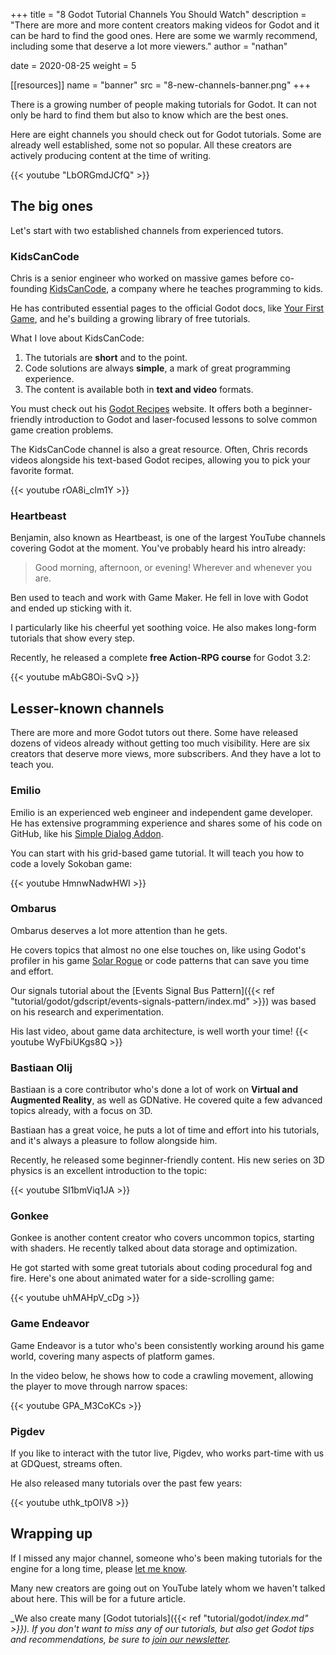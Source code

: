 +++
title = "8 Godot Tutorial Channels You Should Watch"
description = "There are more and more content creators making videos for Godot and it can be hard to find the good ones. Here are some we warmly recommend, including some that deserve a lot more viewers."
author = "nathan"

date = 2020-08-25
weight = 5

[[resources]]
name = "banner"
src = "8-new-channels-banner.png"
+++

There is a growing number of people making tutorials for Godot. It can not only be hard to find them but also to know which are the best ones.

Here are eight channels you should check out for Godot tutorials. Some are already well established, some not so popular. All these creators are actively producing content at the time of writing.

{{< youtube "LbORGmdJCfQ" >}}

## The big ones

Let's start with two established channels from experienced tutors.

### KidsCanCode

Chris is a senior engineer who worked on massive games before co-founding [KidsCanCode](http://kidscancode.org/), a company where he teaches programming to kids.

He has contributed essential pages to the official Godot docs, like [Your First Game](https://docs.godotengine.org/en/stable/getting_started/step_by_step/your_first_game.html), and he's building a growing library of free tutorials.

What I love about KidsCanCode:

1. The tutorials are **short** and to the point.
1. Code solutions are always **simple**, a mark of great programming experience.
1. The content is available both in **text and video** formats.

You must check out his [Godot Recipes](http://kidscancode.org/godot_recipes/) website. It offers both a beginner-friendly introduction to Godot and laser-focused lessons to solve common game creation problems.

The KidsCanCode channel is also a great resource. Often, Chris records videos alongside his text-based Godot recipes, allowing you to pick your favorite format.

{{< youtube rOA8i_clm1Y >}}

### Heartbeast

Benjamin, also known as Heartbeast, is one of the largest YouTube channels covering Godot at the moment. You've probably heard his intro already:

> Good morning, afternoon, or evening! Wherever and whenever you are.

Ben used to teach and work with Game Maker. He fell in love with Godot and ended up sticking with it.

I particularly like his cheerful yet soothing voice. He also makes long-form tutorials that show every step.

Recently, he released a complete **free Action-RPG course** for Godot 3.2:

{{< youtube mAbG8Oi-SvQ >}}

## Lesser-known channels

There are more and more Godot tutors out there. Some have released dozens of videos already without getting too much visibility. Here are six creators that deserve more views, more subscribers. And they have a lot to teach you.

### Emilio

Emilio is an experienced web engineer and independent game developer. He has extensive programming experience and shares some of his code on GitHub, like his [Simple Dialog Addon](https://github.com/coppolaemilio/godot-simple-dialog).

You can start with his grid-based game tutorial. It will teach you how to code a lovely Sokoban game:

{{< youtube HmnwNadwHWI >}}

### Ombarus

Ombarus deserves a lot more attention than he gets.

He covers topics that almost no one else touches on, like using Godot's profiler in his game [Solar Rogue](https://www.youtube.com/watch?v=_Bmy0203ZUU) or code patterns that can save you time and effort.

Our signals tutorial about the [Events Signal Bus Pattern]({{< ref "tutorial/godot/gdscript/events-signals-pattern/index.md" >}}) was based on his research and experimentation.

His last video, about game data architecture, is well worth your time!
{{< youtube WyFbiUKgs8Q >}}

### Bastiaan Olij

Bastiaan is a core contributor who's done a lot of work on **Virtual and Augmented Reality**, as well as GDNative. He covered quite a few advanced topics already, with a focus on 3D.

Bastiaan has a great voice, he puts a lot of time and effort into his tutorials, and it's always a pleasure to follow alongside him.

Recently, he released some beginner-friendly content. His new series on 3D physics is an excellent introduction to the topic:

{{< youtube SI1bmViq1JA >}}

### Gonkee

Gonkee is another content creator who covers uncommon topics, starting with shaders. He recently talked about data storage and optimization.

He got started with some great tutorials about coding procedural fog and fire. Here's one about animated water for a side-scrolling game:

{{< youtube uhMAHpV_cDg >}}

### Game Endeavor

Game Endeavor is a tutor who's been consistently working around his game world, covering many aspects of platform games.

In the video below, he shows how to code a crawling movement, allowing the player to move through narrow spaces:

{{< youtube GPA_M3CoKCs >}}

### Pigdev

If you like to interact with the tutor live, Pigdev, who works part-time with us at GDQuest, streams often.

He also released many tutorials over the past few years:

{{< youtube uthk_tpOIV8 >}}

## Wrapping up

If I missed any major channel, someone who's been making tutorials for the engine for a long time, please [let me know](https://twitter.com/NathanGDQuest).

Many new creators are going out on YouTube lately whom we haven't talked about here. This will be for a future article.

_We also create many [Godot tutorials]({{< ref "tutorial/godot/_index.md" >}}). If you don't want to miss any of our tutorials, but also get Godot tips and recommendations, be sure to [join our newsletter](https://gdquest.us13.list-manage.com/subscribe?u=3615f79caa5ec656a8f7dfdbc&id=9aeb15f656)._
